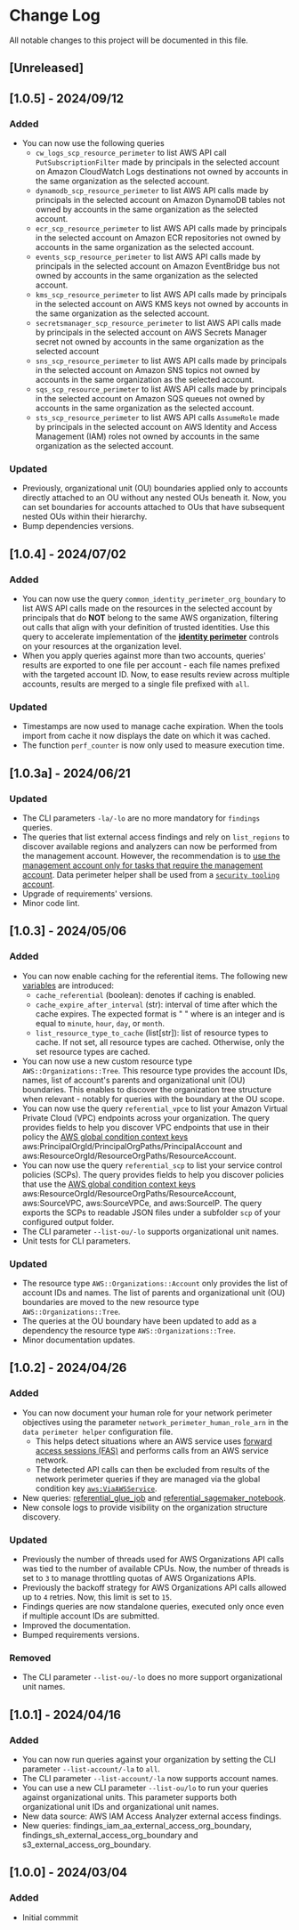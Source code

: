 # Change Log

All notable changes to this project will be documented in this file.

## [Unreleased]

## [1.0.5] - 2024/09/12

### Added
- You can now use the following queries
    - `cw_logs_scp_resource_perimeter` to list AWS API call `PutSubscriptionFilter` made by principals in the selected account on Amazon CloudWatch Logs destinations not owned by accounts in the same organization as the selected account.
    - `dynamodb_scp_resource_perimeter` to list AWS API calls made by principals in the selected account on Amazon DynamoDB tables not owned by accounts in the same organization as the selected account.
    - `ecr_scp_resource_perimeter` to list AWS API calls made by principals in the selected account on Amazon ECR repositories not owned by accounts in the same organization as the selected account.
    - `events_scp_resource_perimeter` to list AWS API calls made by principals in the selected account on Amazon EventBridge bus not owned by accounts in the same organization as the selected account.
    - `kms_scp_resource_perimeter` to list AWS API calls made by principals in the selected account on AWS KMS keys not owned by accounts in the same organization as the selected account.
    - `secretsmanager_scp_resource_perimeter` to list AWS API calls made by principals in the selected account on AWS Secrets Manager secret not owned by accounts in the same organization as the selected account
    - `sns_scp_resource_perimeter` to list AWS API calls made by principals in the selected account on Amazon SNS topics not owned by accounts in the same organization as the selected account.
    - `sqs_scp_resource_perimeter` to list AWS API calls made by principals in the selected account on Amazon SQS queues not owned by accounts in the same organization as the selected account.
    - `sts_scp_resource_perimeter` to list AWS API calls `AssumeRole` made by principals in the selected account on AWS Identity and Access Management (IAM) roles not owned by accounts in the same organization as the selected account.


### Updated
- Previously, organizational unit (OU) boundaries applied only to accounts directly attached to an OU without any nested OUs beneath it. Now, you can set boundaries for accounts attached to OUs that have subsequent nested OUs within their hierarchy.
- Bump dependencies versions.


## [1.0.4] - 2024/07/02

### Added
- You can now use the query `common_identity_perimeter_org_boundary` to list AWS API calls made on the resources in the selected account by principals that do **NOT** belong to the same AWS organization, filtering out calls that align with your definition of trusted identities. Use this query to accelerate implementation of the [**identity perimeter**](https://aws.amazon.com/blogs/security/establishing-a-data-perimeter-on-aws-allow-only-trusted-identities-to-access-company-data/) controls on your resources at the organization level.
- When you apply queries against more than two accounts, queries' results are exported to one file per account - each file names prefixed with the targeted account ID. Now, to ease results review across multiple accounts, results are merged to a single file prefixed with `all`.

### Updated
- Timestamps are now used to manage cache expiration. When the tools import from cache it now displays the date on which it was cached.
- The function `perf_counter` is now only used to measure execution time.


## [1.0.3a] - 2024/06/21

### Updated
- The CLI parameters `-la/-lo` are no more mandatory for `findings` queries.
- The queries that list external access findings and rely on `list_regions` to discover available regions and analyzers can now be performed from the management account. However, the recommendation is to [use the management account only for tasks that require the management account](https://docs.aws.amazon.com/organizations/latest/userguide/orgs_best-practices_mgmt-acct.html#bp_mgmt-acct_use-mgmt). Data perimeter helper shall be used from a [`security tooling` account](https://docs.aws.amazon.com/prescriptive-guidance/latest/security-reference-architecture/architecture.html).
- Upgrade of requirements' versions.
- Minor code lint.

## [1.0.3] - 2024/05/06

### Added
- You can now enable caching for the referential items. The following new [variables](./data_perimeter_helper/variables.yaml) are introduced:
    - `cache_referential` (boolean): denotes if caching is enabled.
    - `cache_expire_after_interval` (str): interval of time after which the cache expires. The expected format is "<value> <unit>" where <value> is an integer and <unit> is equal to `minute`, `hour`, `day`, or `month`.
    - `list_resource_type_to_cache` (list[str]): list of resource types to cache. If not set, all resource types are cached. Otherwise, only the set resource types are cached.
- You can now use a new custom resource type `AWS::Organizations::Tree`. This resource type provides the account IDs, names, list of account's parents and organizational unit (OU) boundaries. This enables to discover the organization tree structure when relevant - notably for queries with the boundary at the OU scope.
- You can now use the query `referential_vpce` to list your Amazon Virtual Private Cloud (VPC) endpoints across your organization. The query provides fields to help you discover VPC endpoints that use in their policy the [AWS global condition context keys](https://docs.aws.amazon.com/IAM/latest/UserGuide/reference_policies_condition-keys.html) aws:PrincipalOrgId/PrincipalOrgPaths/PrincipalAccount and aws:ResourceOrgId/ResourceOrgPaths/ResourceAccount.
- You can now use the query `referential_scp` to list your service control policies (SCPs). The query provides fields to help you discover policies that use the [AWS global condition context keys](https://docs.aws.amazon.com/IAM/latest/UserGuide/reference_policies_condition-keys.html) aws:ResourceOrgId/ResourceOrgPaths/ResourceAccount, aws:SourceVPC, aws:SourceVPCe, and aws:SourceIP. The query exports the SCPs to readable JSON files under a subfolder `scp` of your configured output folder.
- The CLI parameter `--list-ou/-lo` supports organizational unit names.
- Unit tests for CLI parameters.

### Updated
- The resource type `AWS::Organizations::Account` only provides the list of account IDs and names. The list of parents and organizational unit (OU) boundaries are moved to the new resource type `AWS::Organizations::Tree`.
- The queries at the OU boundary have been updated to add as a dependency the resource type `AWS::Organizations::Tree`.
- Minor documentation updates.


## [1.0.2] - 2024/04/26

### Added
- You can now document your human role for your network perimeter objectives using the parameter `network_perimeter_human_role_arn` in the `data perimeter helper` configuration file.
    - This helps detect situations where an AWS service uses [forward access sessions (FAS)](https://docs.aws.amazon.com/IAM/latest/UserGuide/access_forward_access_sessions.html) and performs calls from an AWS service network.
    - The detected API calls can then be excluded from results of the network perimeter queries if they are managed via the global condition key [`aws:ViaAWSService`](https://docs.aws.amazon.com/IAM/latest/UserGuide/reference_policies_condition-keys.html#condition-keys-viaawsservice).
- New queries: [referential_glue_job](./data_perimeter_helper/queries/referential/README.md) and [referential_sagemaker_notebook](./data_perimeter_helper/queries/referential/README.md).
- New console logs to provide visibility on the organization structure discovery.


### Updated
- Previously the number of threads used for AWS Organizations API calls was tied to the number of available CPUs. Now, the number of threads is set to `3` to manage throttling quotas of AWS Organizations APIs.
- Previously the backoff strategy for AWS Organizations API calls allowed up to `4` retries. Now, this limit is set to `15`.
- Findings queries are now standalone queries, executed only once even if multiple account IDs are submitted.
- Improved the documentation.
- Bumped requirements versions.

### Removed
- The CLI parameter `--list-ou/-lo` does no more support organizational unit names.


## [1.0.1] - 2024/04/16
### Added
- You can now run queries against your organization by setting the CLI parameter `--list-account/-la` to `all`.
- The CLI parameter `--list-account/-la` now supports account names.
- You can use a new CLI parameter `--list-ou/lo` to run your queries against organizational units. This parameter supports both organizational unit IDs and organizational unit names.
- New data source: AWS IAM Access Analyzer external access findings.
- New queries: findings_iam_aa_external_access_org_boundary, findings_sh_external_access_org_boundary and s3_external_access_org_boundary.

## [1.0.0] - 2024/03/04
### Added
- Initial commmit
